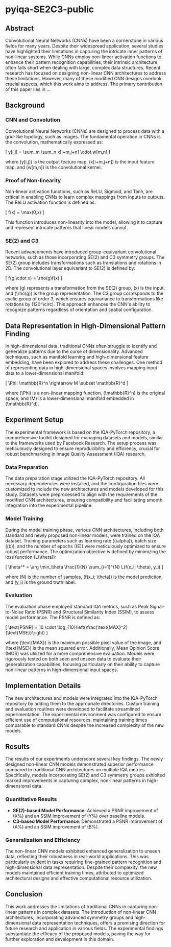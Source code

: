 # pyiqa-SE2C3-public

## Abstract

Convolutional Neural Networks (CNNs) have been a cornerstone in various fields for many years. Despite their widespread application, several studies have highlighted their limitations in capturing the intricate inner patterns of non-linear systems. While CNNs employ non-linear activation functions to enhance their pattern recognition capabilities, their intrinsic architecture often falls short when dealing with large, complex data structures. Recent research has focused on designing non-linear CNN architectures to address these limitations. However, many of these modified CNN designs overlook crucial aspects, which this work aims to address. The primary contribution of this paper lies in ...

## Background

### CNN and Convolution

Convolutional Neural Networks (CNNs) are designed to process data with a grid-like topology, such as images. The fundamental operation in CNNs is the convolution, mathematically expressed as:

\[
y[i,j] = \sum_m \sum_n x[i+m,j+n] \cdot w[m,n]
\]

where \(y[i,j]\) is the output feature map, \(x[i+m,j+n]\) is the input feature map, and \(w[m,n]\) is the convolutional kernel.

### Proof of Non-linearity

Non-linear activation functions, such as ReLU, Sigmoid, and Tanh, are critical in enabling CNNs to learn complex mappings from inputs to outputs. The ReLU activation function is defined as:

\[
f(x) = \max(0,x)
\]

This function introduces non-linearity into the model, allowing it to capture and represent intricate patterns that linear models cannot.

### SE(2) and C3

Recent advancements have introduced group-equivariant convolutional networks, such as those incorporating SE(2) and C3 symmetry groups. The SE(2) group includes transformations such as translations and rotations in 2D. The convolutional layer equivariant to SE(2) is defined by:

\[
f(g \cdot x) = \rho(g)f(x)
\]

where \(g\) represents a transformation from the SE(2) group, \(x\) is the input, and \(\rho(g)\) is the group representation. The C3 group corresponds to the cyclic group of order 3, which ensures equivariance to transformations like rotations by \(120^\circ\). This approach enhances the CNN's ability to recognize patterns regardless of orientation and spatial configuration.

## Data Representation in High-Dimensional Pattern Finding

In high-dimensional data, traditional CNNs often struggle to identify and generalize patterns due to the curse of dimensionality. Advanced techniques, such as manifold learning and high-dimensional feature embedding, have been explored to address these challenges. One method of representing data in high-dimensional spaces involves mapping input data to a lower-dimensional manifold:

\[
\Phi: \mathbb{R}^n \rightarrow M \subset \mathbb{R}^d
\]

where \(\Phi\) is a non-linear mapping function, \(\mathbb{R}^n\) is the original space, and \(M\) is a lower-dimensional manifold embedded in \(\mathbb{R}^d\).

## Experiment Setup

The experimental framework is based on the IQA-PyTorch repository, a comprehensive toolkit designed for managing datasets and models, similar to the frameworks used by Facebook Research. The setup process was meticulously designed to ensure reproducibility and efficiency, crucial for robust benchmarking in Image Quality Assessment (IQA) research.

### Data Preparation

The data preparation stage utilized the IQA-PyTorch repository. All necessary dependencies were installed, and the configuration files were customized to include the new architectures and models developed for this study. Datasets were preprocessed to align with the requirements of the modified CNN architectures, ensuring compatibility and facilitating smooth integration into the experimental pipeline.

### Model Training

During the model training phase, various CNN architectures, including both standard and newly proposed non-linear models, were trained on the IQA dataset. Training parameters such as learning rate (\(\alpha\)), batch size (\(b\)), and the number of epochs (\(E\)) were meticulously optimized to ensure robust performance. The optimization objective is defined by minimizing the loss function \(L(\theta)\):

\[
\theta^* = \arg \min_\theta \frac{1}{N} \sum_{i=1}^{N} L(f(x_i; \theta), y_i)
\]

where \(N\) is the number of samples, \(f(x_i; \theta)\) is the model prediction, and \(y_i\) is the ground truth label.

### Evaluation

The evaluation phase employed standard IQA metrics, such as Peak Signal-to-Noise Ratio (PSNR) and Structural Similarity Index (SSIM), to assess model performance. The PSNR is defined as:

\[
\text{PSNR} = 10 \cdot \log_{10}\left(\frac{\text{MAX}^2}{\text{MSE}}\right)
\]

where \(\text{MAX}\) is the maximum possible pixel value of the image, and \(\text{MSE}\) is the mean squared error. Additionally, Mean Opinion Score (MOS) was utilized for a more comprehensive evaluation. Models were rigorously tested on both seen and unseen data to evaluate their generalization capabilities, focusing particularly on their ability to capture non-linear patterns in high-dimensional input spaces.

## Implementation Details

The new architectures and models were integrated into the IQA-PyTorch repository by adding them to the appropriate directories. Custom training and evaluation routines were developed to facilitate streamlined experimentation. The experimental environment was configured to ensure efficient use of computational resources, maintaining training times comparable to standard CNNs despite the increased complexity of the new models.

## Results

The results of our experiments underscore several key findings. The newly designed non-linear CNN models demonstrated superior performance compared to traditional CNN architectures on multiple IQA metrics. Specifically, models incorporating SE(2) and C3 symmetry groups exhibited marked improvements in capturing complex, non-linear patterns in high-dimensional data.

### Quantitative Results

- **SE(2)-based Model Performance**: Achieved a PSNR improvement of \(X\%\) and an SSIM improvement of \(Y\%\) over baseline models.
- **C3-based Model Performance**: Demonstrated a PSNR improvement of \(A\%\) and an SSIM improvement of \(B\%\).

### Generalization and Efficiency

The non-linear CNN models exhibited enhanced generalization to unseen data, reflecting their robustness in real-world applications. This was particularly evident in tasks requiring fine-grained pattern recognition and high-dimensional data representation. Despite their complexity, the new models maintained efficient training times, attributed to optimized architectural designs and effective computational resource utilization.

## Conclusion

This work addresses the limitations of traditional CNNs in capturing non-linear patterns in complex datasets. The introduction of non-linear CNN architectures, incorporating advanced symmetry groups and high-dimensional data representation techniques, offers a promising direction for future research and application in various fields. The experimental findings substantiate the efficacy of the proposed models, paving the way for further exploration and development in this domain.

